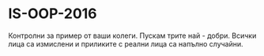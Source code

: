 # IS-OOP-2016
Контролни за пример от ваши колеги. Пускам трите най - добри. Всички лица са измислени и приликите с реални лица са напълно случайни.
